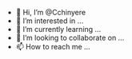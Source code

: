 - 👋 Hi, I’m @Cchinyere
- 👀 I’m interested in ...
- 🌱 I’m currently learning ...
- 💞️ I’m looking to collaborate on ...
- 📫 How to reach me ...

<!---
Cchinyere/Cchinyere is a ✨ special ✨ repository because its `README.md` (this file) appears on your GitHub profile.
You can click the Preview link to take a look at your changes.
--->
